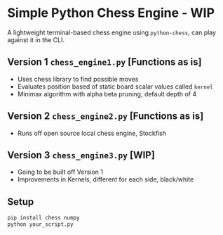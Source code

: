 # Simple Python Chess Engine - WIP

A lightweight terminal-based chess engine using `python-chess`, can play against it in the CLI.

## Version 1 `chess_engine1.py` [Functions as is]

- Uses chess library to find possible moves
- Evaluates position based of static board scalar values called `kernel`
- Minimax algorithm with alpha beta pruning, default depth of 4

## Version 2 `chess_engine2.py` [Functions as is]

- Runs off open source local chess engine, Stockfish

## Version 3 `chess_engine3.py` [WIP]

- Going to be built off Version 1
- Improvements in Kernels, different for each side, black/white


## Setup

```bash
pip install chess numpy
python your_script.py
